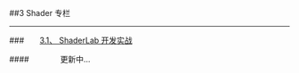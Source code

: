 ##3 Shader 专栏

---

###&emsp;&emsp;[3.1、 ShaderLab 开发实战](https://shenjun4shader.github.io/shaderhtml/)


####&emsp;&emsp;&emsp;&emsp;更新中...